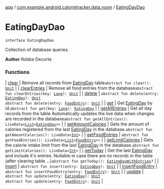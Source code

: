 [app](../../index.md) / [com.example.android.calorietracker.data.room](../index.md) / [EatingDayDao](./index.md)

# EatingDayDao

`interface EatingDayDao`

Collection of database queries.

**Author**
Robbe Decorte

### Functions

| [clear](clear.md) | Remove all records from [EatingDay](../../com.example.android.calorietracker.data.models/-eating-day/index.md) table`abstract fun clear(): `[`Unit`](https://kotlinlang.org/api/latest/jvm/stdlib/kotlin/-unit/index.html) |
| [clearEntries](clear-entries.md) | Remove all food entries from the database`abstract fun clearEntries(key: `[`Long`](https://kotlinlang.org/api/latest/jvm/stdlib/kotlin/-long/index.html)`): `[`Unit`](https://kotlinlang.org/api/latest/jvm/stdlib/kotlin/-unit/index.html) |
| [delete](delete.md) | `abstract fun delete(entry: `[`EatingDay`](../../com.example.android.calorietracker.data.models/-eating-day/index.md)`): `[`Unit`](https://kotlinlang.org/api/latest/jvm/stdlib/kotlin/-unit/index.html)<br>`abstract fun delete(entry: `[`FoodEntry`](../../com.example.android.calorietracker.data.models/-food-entry/index.md)`): `[`Unit`](https://kotlinlang.org/api/latest/jvm/stdlib/kotlin/-unit/index.html) |
| [get](get.md) | Get [EatingDay](../../com.example.android.calorietracker.data.models/-eating-day/index.md) by id.`abstract fun get(key: `[`Long`](https://kotlinlang.org/api/latest/jvm/stdlib/kotlin/-long/index.html)`): `[`EatingDay`](../../com.example.android.calorietracker.data.models/-eating-day/index.md) |
| [getAllEntries](get-all-entries.md) | Get all day records from the table Automatically updates the live data when changes are recorded in the database`abstract fun getAllEntries(): LiveData<`[`List`](https://kotlinlang.org/api/latest/jvm/stdlib/kotlin.collections/-list/index.html)`<`[`EatingDay`](../../com.example.android.calorietracker.data.models/-eating-day/index.md)`>>` |
| [getAmountCalories](get-amount-calories.md) | Gets the amount of calories registered from the last [EatingDay](../../com.example.android.calorietracker.data.models/-eating-day/index.md) in the database.`abstract fun getAmountCalories(): LiveData<`[`Int`](https://kotlinlang.org/api/latest/jvm/stdlib/kotlin/-int/index.html)`>` |
| [getFoodEntries](get-food-entries.md) | `abstract fun getFoodEntries(): LiveData<`[`List`](https://kotlinlang.org/api/latest/jvm/stdlib/kotlin.collections/-list/index.html)`<`[`FoodEntry`](../../com.example.android.calorietracker.data.models/-food-entry/index.md)`>>` |
| [getLimitCalories](get-limit-calories.md) | Gets the calorie intake limit from the last [EatingDay](../../com.example.android.calorietracker.data.models/-eating-day/index.md) in the database.`abstract fun getLimitCalories(): LiveData<`[`Int`](https://kotlinlang.org/api/latest/jvm/stdlib/kotlin/-int/index.html)`>` |
| [getToday](get-today.md) | Get the last [EatingDay](../../com.example.android.calorietracker.data.models/-eating-day/index.md) and include it's entries. Nullable in case there are no records in the table (after clearing table ...)`abstract fun getToday(): `[`EatingDayWithEntries`](../../com.example.android.calorietracker.data.models/-eating-day-with-entries/index.md)`?` |
| [insert](insert.md) | `abstract fun insert(entry: `[`EatingDay`](../../com.example.android.calorietracker.data.models/-eating-day/index.md)`): `[`Unit`](https://kotlinlang.org/api/latest/jvm/stdlib/kotlin/-unit/index.html) |
| [insertFoodEntry](insert-food-entry.md) | `abstract fun insertFoodEntry(entry: `[`FoodEntry`](../../com.example.android.calorietracker.data.models/-food-entry/index.md)`): `[`Unit`](https://kotlinlang.org/api/latest/jvm/stdlib/kotlin/-unit/index.html) |
| [update](update.md) | `abstract fun update(entry: `[`EatingDay`](../../com.example.android.calorietracker.data.models/-eating-day/index.md)`): `[`Unit`](https://kotlinlang.org/api/latest/jvm/stdlib/kotlin/-unit/index.html)<br>`abstract fun update(entry: `[`FoodEntry`](../../com.example.android.calorietracker.data.models/-food-entry/index.md)`): `[`Unit`](https://kotlinlang.org/api/latest/jvm/stdlib/kotlin/-unit/index.html) |

